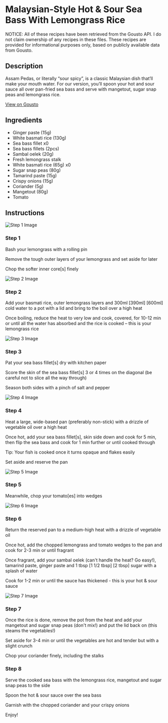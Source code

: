 # Malaysian-Style Hot & Sour Sea Bass With Lemongrass Rice

NOTICE: All of these recipes have been retrieved from the Gousto API. I do not claim ownership of any recipes in these files. These recipes are provided for informational purposes only, based on publicly available data from Gousto.

## Description

Assam Pedas, or literally “sour spicy”, is a classic Malaysian dish that’ll make your mouth water. For our version, you’ll spoon your hot and sour sauce all over pan-fried sea bass and serve with mangetout, sugar snap peas and lemongrass rice.

[View on Gousto](https://www.gousto.co.uk/recipes/cookbook/malaysian-style-hot-sour-sea-bass-with-lemongrass-rice)

## Ingredients

- Ginger paste (15g)
- White basmati rice (130g)
- Sea bass fillet x0
- Sea bass fillets (2pcs)
- Sambal oelek (20g)
- Fresh lemongrass stalk
- White basmati rice (65g) x0
- Sugar snap peas (80g)
- Tamarind paste (15g)
- Crispy onions (15g)
- Coriander (5g)
- Mangetout (80g)
- Tomato

## Instructions

![Step 1 Image](https://production-media.gousto.co.uk/cms/recipe-step-image/Step-1-1723197553160-x200.jpg)

### Step 1

Bash your lemongrass with a rolling pin

Remove the tough outer layers of your lemongrass and set aside for later

Chop the softer inner core[s] finely

![Step 2 Image](https://production-media.gousto.co.uk/cms/recipe-step-image/Step-2-1723197556057-x200.jpg)

### Step 2

Add your basmati rice, outer lemongrass layers and 300ml <span class="text-purple">[390ml] </span><span class="text-danger">[600ml] </span>cold water to a pot with a lid and bring to the boil over a high heat

Once boiling, reduce the heat to very low and cook, covered, for 10-12 min or until all the water has absorbed and the rice is cooked – this is your lemongrass rice

![Step 3 Image](https://production-media.gousto.co.uk/cms/recipe-step-image/Step-3-1723197559466-x200.jpg)

### Step 3

Pat your sea bass fillet[s] dry with kitchen paper

Score the skin of the sea bass fillet[s] 3 or 4 times on the diagonal (be careful not to slice all the way through)

Season both sides with a pinch of salt and pepper

![Step 4 Image](https://production-media.gousto.co.uk/cms/recipe-step-image/Step-4-1723197563067-x200.jpg)

### Step 4

Heat a large, wide-based pan (preferably non-stick) with a drizzle of vegetable oil over a high heat

Once hot, add your sea bass fillet[s], skin side down and cook for 5 min, then flip the sea bass and cook for 1 min further or until cooked through

Tip: Your fish is cooked once it turns opaque and flakes easily

Set aside and reserve the pan

![Step 5 Image](https://production-media.gousto.co.uk/cms/recipe-step-image/Step-5-1723197566128-x200.jpg)

### Step 5

Meanwhile, chop your tomato[es] into wedges

![Step 6 Image](https://production-media.gousto.co.uk/cms/recipe-step-image/Step-6-1723197569155-x200.jpg)

### Step 6

Return the reserved pan to a medium-high heat with a drizzle of vegetable oil

Once hot, add the chopped lemongrass and tomato wedges to the pan and cook for 2-3 min or until fragrant

Once fragrant, add your sambal oelek (can't handle the heat? Go easy!), tamarind paste, ginger paste and 1 tbsp <span class="text-purple">[1 1/2 tbsp]</span><span class="text-danger"> [2 tbsp] </span>sugar with a splash of water

Cook for 1-2 min or until the sauce has thickened - this is your hot & sour sauce

![Step 7 Image](https://production-media.gousto.co.uk/cms/recipe-step-image/Step-7-1723197574899-x200.jpg)

### Step 7

Once the rice is done, remove the pot from the heat and add your mangetout and sugar snap peas (don't mix!) and put the lid back on (this steams the vegetables!)

Set aside for 3-4 min or until the vegetables are hot and tender but with a slight crunch

Chop your coriander finely, including the stalks

### Step 8

Serve the cooked sea bass with the lemongrass rice, mangetout and sugar snap peas to the side

Spoon the hot & sour sauce over the sea bass

Garnish with the chopped coriander and your crispy onions

Enjoy!

